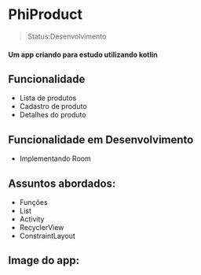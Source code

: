 <h1>PhiProduct </h1>

>Status:Desenvolvimento

#### Um app criando para estudo utilizando kotlin 



## Funcionalidade

+ Lista de produtos
+ Cadastro de produto
+ Detalhes do produto


## Funcionalidade em Desenvolvimento

+ Implementando Room 


## Assuntos abordados:

+ Funções
+ List
+ Activity
+ RecyclerView
+ ConstraintLayout


## Image do app:





